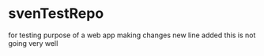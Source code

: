 # svenTestRepo
for testing purpose of a web app
making changes
new line added
this is not going very well

